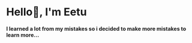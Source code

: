 <div>
  <h1>Hello👋, I'm Eetu</h1>
  <h4 style="font-weight:bold;">I learned a lot from my mistakes so i decided to make more mistakes to learn more...</h4>
</div>
